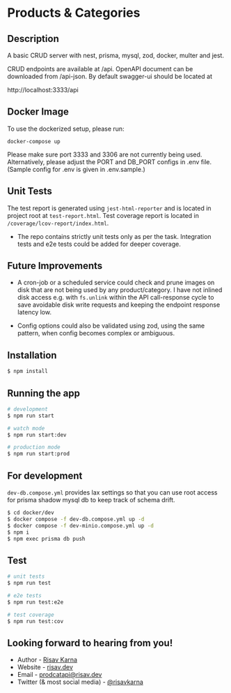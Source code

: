 # Products & Categories

## Description

A basic CRUD server with nest, prisma, mysql, zod, docker, multer and jest.

CRUD endpoints are available at /api. OpenAPI document can be downloaded from /api-json. By default swagger-ui should be located at

http://localhost:3333/api

## Docker Image

To use the dockerized setup, please run:

```
docker-compose up
```

Please make sure port 3333 and 3306 are not currently being used. Alternatively, please adjust the PORT and DB_PORT configs in .env file.
(Sample config for .env is given in .env.sample.)

## Unit Tests

The test report is generated using `jest-html-reporter` and is located in project root at `test-report.html`. Test coverage report is located in `/coverage/lcov-report/index.html`.

- The repo contains strictly unit tests only as per the task. Integration tests and e2e tests could be added for deeper coverage.

## Future Improvements

- A cron-job or a scheduled service could check and prune images on disk that are not being used by any product/category. I have not inlined disk access e.g. with `fs.unlink` within the API call-response cycle to save avoidable disk write requests and keeping the endpoint response latency low.

- Config options could also be validated using zod, using the same pattern, when config becomes complex or ambiguous.

## Installation

```bash
$ npm install
```

## Running the app

```bash
# development
$ npm run start

# watch mode
$ npm run start:dev

# production mode
$ npm run start:prod
```

## For development

`dev-db.compose.yml` provides lax settings so that you can use root access for prisma shadow mysql db to keep track of schema drift.

```bash
$ cd docker/dev
$ docker compose -f dev-db.compose.yml up -d
$ docker compose -f dev-minio.compose.yml up -d
$ npm i
$ npm exec prisma db push
```

## Test

```bash
# unit tests
$ npm run test

# e2e tests
$ npm run test:e2e

# test coverage
$ npm run test:cov
```

## Looking forward to hearing from you!

- Author - [Risav Karna](https://github.com/risavkarna)
- Website - [risav.dev](https://risav.dev/)
- Email - [prodcatapi@risav.dev](mailto:prodcatapi@risav.dev)
- Twitter (& most social media) - [@risavkarna](https://twitter.com/risavkarna)
